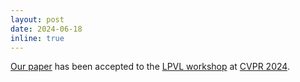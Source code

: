```yaml
---
layout: post
date: 2024-06-18
inline: true
---
```

[Our paper](https://arxiv.org/abs/2312.04266) has been accepted to the [LPVL workshop](https://sites.google.com/view/lpvl-cvpr2024) at [CVPR 2024](https://cvpr.thecvf.com/virtual/2024/index.html).

